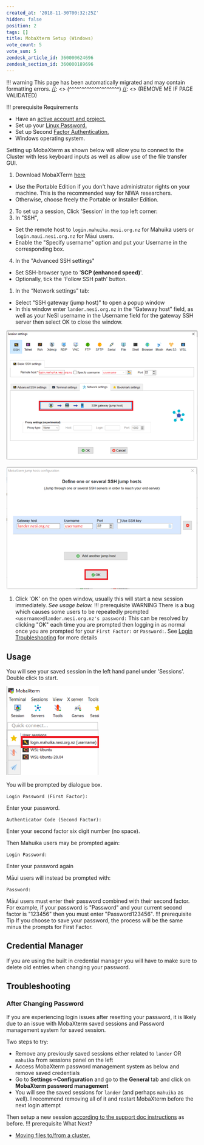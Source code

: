 ```yaml
---
created_at: '2018-11-30T00:32:25Z'
hidden: false
position: 2
tags: []
title: MobaXterm Setup (Windows)
vote_count: 5
vote_sum: 5
zendesk_article_id: 360000624696
zendesk_section_id: 360000189696
---
```




[//]: <> (REMOVE ME IF PAGE VALIDATED)
[//]: <> (vvvvvvvvvvvvvvvvvvvv)
!!! warning
    This page has been automatically migrated and may contain formatting errors.
[//]: <> (^^^^^^^^^^^^^^^^^^^^)
[//]: <> (REMOVE ME IF PAGE VALIDATED)

!!! prerequisite Requirements
-   Have an [active account and
project.](https://support.nesi.org.nz/hc/en-gb/sections/360000196195-Accounts-Projects)
-   Set up your [Linux
Password.](https://support.nesi.org.nz/hc/en-gb/articles/360000335995)
-   Set up Second [Factor
Authentication.](https://support.nesi.org.nz/hc/en-gb/articles/360000203075)
-   Windows operating system.

Setting up MobaXterm as shown below will allow you to connect to the
Cluster with less keyboard inputs as well as allow use of the file
transfer GUI.

1.  Download MobaXTerm
[here](https://mobaxterm.mobatek.net/download-home-edition.html)
-   Use the Portable Edition if you don't have administrator rights
on your machine. This is the recommended way for NIWA
researchers.
-   Otherwise, choose freely the Portable or Installer Edition.
2.  To set up a session, Click 'Session' in the top left corner:
3.  In "SSH",
-   Set the remote host to `login.mahuika.nesi.org.nz` for Mahuika
users or `login.maui.nesi.org.nz` for Māui users.
-   Enable the "Specify username" option and put your Username in
the corresponding box.
4.  In the "Advanced SSH settings"
-   Set SSH-browser type to '**SCP (enhanced speed)**'.
-   Optionally, tick the 'Follow SSH path' button.

<!-- -->

1.  In the “Network settings” tab:
-   Select "SSH gateway (jump host)" to open a popup window
-   In this window enter `lander.nesi.org.nz` in the “Gateway host”
field, as well as your NeSI username in the Username field for
the gateway SSH server then select OK to close the window.

![mceclip4.png](../../assets/images/MobaXterm_Setup_Windows.png)

![mceclip5.png](../../assets/images/MobaXterm_Setup_Windows_0.png)

1.  Click 'OK' on the open window, usually this will start a new session
immediately. *See usage below.*
!!! prerequisite WARNING
There is a bug which causes some users to be repeatedly prompted
`<username>@lander.nesi.org.nz's password:`
This can be resolved by clicking "OK" each time you are prompted then
logging in as normal once you are prompted for your `First Factor:` or
`Password:`.
See [Login
Troubleshooting](https://support.nesi.org.nz/hc/en-gb/articles/360000570215)
for more details

## Usage

You will see your saved session in the left hand panel under 'Sessions'.
Double click to start.

![mceclip6.png](../../assets/images/MobaXterm_Setup_Windows_1.png)

You will be prompted by dialogue box.

``` sl
Login Password (First Factor):
```

Enter your password.

``` sl
Authenticator Code (Second Factor):
```

Enter your second factor six digit number (no space).

Then Mahuika users may be prompted again:

``` sl
Login Password:
```

Enter your password again

Māui users will instead be prompted with:

``` sl
Password:
```

Māui users must enter their password combined with their second factor.
For example, if your password is "Password" and your current second
factor is "123456" then you must enter "Password123456".
!!! prerequisite Tip
If you choose to save your password, the process will be the same
minus the prompts for First Factor.

## Credential Manager

If you are using the built in credential manager you will have to make
sure to delete old entries when changing your password.

## Troubleshooting

### After Changing Password

If you are experiencing login issues after resetting your password, it
is likely due to an issue with MobaXterm saved sessions and Password
management system for saved session.

Two steps to try:

-   Remove any previously saved sessions either related to `lander` OR
`mahuika` from sessions panel on the left
-   Access MobaXterm password management system as below and remove
saved credentials
-   Go to **Settings**-&gt;**Configuration** and go to the
**General** tab and click on **MobaXterm password management**
-   You will see the saved sessions for `lander` (and perhaps
`mahuika` as well). I recommend removing all of it and restart
MobaXterm before the next login attempt

Then setup a new session [according to the support doc
instructions](https://support.nesi.org.nz/hc/en-gb/articles/360000624696-MobaXterm-Setup-Windows-)
as before.
!!! prerequisite What Next?
-   [Moving files to/from a
cluster.](https://support.nesi.org.nz/hc/en-gb/articles/360000578455)